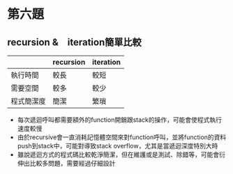 # 第六題

## recursion &　iteration簡單比較

||  recursion | iteration |
|----- | ----- | -------- |
|執行時間 | 較長 | 較短|
|需要空間 | 較多 | 較少|
|程式簡潔度 | 簡潔 | 繁瑣|

- 每次遞迴呼叫都需要額外的function開銷跟stack的操作，可能會使程式執行速度較慢
- 由於recursive會一直消耗記憶體空間來對function呼叫，並將function的資料push到stack中，可能對導致stack overflow，尤其是當遞迴深度特別大時
- 雖說遞迴方式的程式碼比較乾淨簡潔，但在維護或是測試、除錯等，可能會衍伸出比較多問題，需要經過仔細設計
